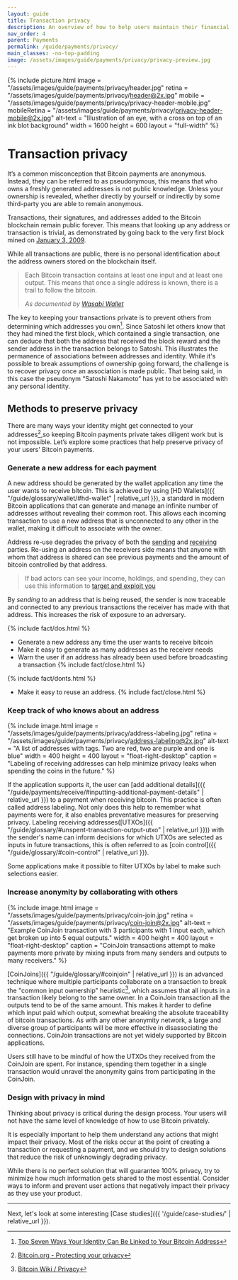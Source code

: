 ```yaml
---
layout: guide
title: Transaction privacy
description: An overview of how to help users maintain their financial privacy while using Bitcoin.
nav_order: 4
parent: Payments
permalink: /guide/payments/privacy/
main_classes: -no-top-padding
image: /assets/images/guide/payments/privacy/privacy-preview.jpg
---
```


{% include picture.html
    image = "/assets/images/guide/payments/privacy/header.jpg"
    retina = "/assets/images/guide/payments/privacy/header@2x.jpg"
    mobile = "/assets/images/guide/payments/privacy/privacy-header-mobile.jpg"
    mobileRetina = "/assets/images/guide/payments/privacy/privacy-header-mobile@2x.jpg"
    alt-text = "Illustration of an eye, with a cross on top of an ink blot background"
    width = 1600
    height = 600
    layout = "full-width"
%}


# Transaction privacy

<!--
This page should inform about what information is made public when sending or receiving, how the application can help minimize unnecessary privacy leaks, basic application functionality to help, and when we can, more advanced options.

- Single-use addresses (avoiding address reuse)
- Coin selection / labelling
- Coin join / Pay join

@TODO: address reuse / there should be something in here about also mindfully not giving the same unused address to different persons
@TODO: address reuse / write glossary term about Gap limit  
-->

It’s a common misconception that Bitcoin payments are anonymous. Instead, they can be referred to as pseudonymous, this means that who owns a freshly generated addresses is not public knowledge. Unless your ownership is revealed, whether directly by yourself or indirectly by some third-party you are able to remain anonymous.

Transactions, their signatures, and addresses added to the Bitcoin blockchain remain public forever. This means that looking up any address or transaction is trivial, as demonstrated by going back to the very first block mined on [January 3, 2009](https://blockstream.info/tx/4a5e1e4baab89f3a32518a88c31bc87f618f76673e2cc77ab2127b7afdeda33b).

While all transactions are public, there is no personal identification about the address owners stored on the blockchain itself.

> Each Bitcoin transaction contains at least one input and at least one output. This means that once a single address is known, there is a trail to follow the bitcoin.
>
> <cite>As documented by <a href="https://docs.wasabiwallet.io/FAQ/FAQ-GeneralBitcoinPrivacy.html#how-is-bitcoin-bad-in-terms-of-privacy">Wasabi Wallet</a></cite>

The key to keeping your transactions private is to prevent others from determining which addresses you own[^2]. Since Satoshi let others know that they had mined the first block, which contained a single transaction, one can deduce that both the address that received the block reward and the sender address in the transaction belongs to Satoshi. This illustrates the permanence of associations between addresses and identity. While it's possible to break assumptions of ownership going forward, the challenge is to recover privacy once an association is made public. That being said, in this case the pseudonym “Satoshi Nakamoto” has yet to be associated with any personal identity.

<!-- TODO: add graphic and heading that demonstrate points of compromise when transacting with bitcoin -->

## Methods to preserve privacy

There are many ways your identity might get connected to your addresses[^1],so keeping Bitcoin payments private takes diligent work but is not impossible. Let’s explore some practices that help preserve privacy of your users' Bitcoin payments.

<!-- talk about the problem as you are talking about the solution -->

### Generate a new address for each payment

A new address should be generated by the wallet application any time the user wants to receive bitcoin. This is achieved by using [HD Wallets]({{ "/guide/glossary/wallet/#hd-wallet" | relative_url }}), a standard in modern Bitcoin applications that can generate and manage an infinite number of addresses without revealing their common root. This allows each incoming transaction to use a new address that is unconnected to any other in the wallet, making it difficult to associate with the owner.

Address re-use degrades the privacy of both the [sending](/guide/payments/send/) and [receiving](/guide/payments/receive) parties. Re-using an address on the receivers side means that anyone with whom that address is shared can see previous payments and the amount of bitcoin controlled by that address.

> If bad actors can see your income, holdings, and spending, they can use this information to [target and exploit you](https://docs.wasabiwallet.io/why-wasabi/TransactionSurveillanceCompanies.html#attempt-to-invade-privacy)

By _sending_ to an address that is being reused, the sender is now traceable and connected to any previous transactions the receiver has made with that address. This increases the risk of exposure to an adversary.

<!--
TODO: Link / mention gap limit
TODO: Graphic / consider how to get the ui generating multiple addresses. make it easy for the user to not fail

> ###### Worked Example 1 - Savings Revealed
> * You save in bitcoin, using a single-address paper wallet.
> * All your bitcoin savings to this same address, let's say it contains $1 million worth.
> * You buy a small amount of bitcoins to add to your savings, depositing in the paper wallet.
> * The person who sold you the bitcoins follows their trail on the blockchain and finds your paper wallet containing $1 million.
> * He mentions it to someone in a cafe or bar.
> * Word gets around. A burglar raids your home. Kidnappers capture your children and know exactly how much to demand in ransom.

-->


{% include fact/dos.html %}
- Generate a new address any time the user wants to receive bitcoin
- Make it easy to generate as many addresses as the receiver needs
- Warn the user if an address has already been used before broadcasting a transaction
{% include fact/close.html %}

{% include fact/donts.html %}
- Make it easy to reuse an address.
{% include fact/close.html %}

### Keep track of who knows about an address

<div class="center" markdown="1">

{% include image.html
   image = "/assets/images/guide/payments/privacy/address-labeling.jpg"
   retina = "/assets/images/guide/payments/privacy/address-labeling@2x.jpg"
   alt-text = "A list of addresses with tags. Two are red, two are purple and one is blue"
   width = 400
   height = 400
   layout = "float-right-desktop"
   caption = "Labeling of receiving addresses can help minimize privacy leaks when spending the coins in the future."
%}

If the application supports it, the user can [add additional details]({{ "/guide/payments/receive/#inputting-additional-payment-details" | relative_url }}) to a payment when receiving bitcoin. This practice is often called address labeling. Not only does this help to remember what payments were for, it also enables preventative measures for preserving privacy. Labeling receiving addresses([UTXOs]({{ "/guide/glossary/#unspent-transaction-output-utxo" | relative_url }})) with the sender's name can inform decisions for which UTXOs are selected as inputs in future transactions, this is often referred to as [coin control]({{ "/guide/glossary/#coin-control" | relative_url }}).

Some applications make it possible to filter UTXOs by label to make such selections easier.


</div>

### Increase anonymity by collaborating with others

<div class="center" markdown="1">

{% include image.html
   image = "/assets/images/guide/payments/privacy/coin-join.jpg"
   retina = "/assets/images/guide/payments/privacy/coin-join@2x.jpg"
   alt-text = "Example CoinJoin transaction with 3 participants with 1 input each, which get broken up into 5 equal outputs."
   width = 400
   height = 400
   layout = "float-right-desktop"
   caption = "CoinJoin transactions attempt to make payments more private by mixing inputs from many senders and outputs to many receivers."
%}

[CoinJoins]({{ "/guide/glossary/#coinjoin" | relative_url }}) is an advanced technique where multiple participants collaborate on a transaction to break the "common input ownership" heuristic[^3], which assumes that all inputs in a transaction likely belong to the same owner. In a CoinJoin transaction all the outputs tend to be of the same amount. This makes it harder to define which input paid which output, somewhat breaking the absolute traceability of bitcoin transactions. As with any other anonymity network, a large and diverse group of participants will be more effective in disassociating the connections. CoinJoin transactions are not yet widely supported by Bitcoin applications.

Users still have to be mindful of how the UTXOs they received from the CoinJoin are spent. For instance, spending them together in a single transaction would unravel the anonymity gains from participating in the CoinJoin.

</div>

### Design with privacy in mind

Thinking about privacy is critical during the design process. Your users will not have the same level of knowledge of how to use Bitcoin privately.

It is especially important to help them understand any actions that might impact their privacy. Most of the risks occur at the point of creating a transaction or requesting a payment, and we should try to design solutions that reduce the risk of unknowingly degrading privacy.

While there is no perfect solution that will guarantee 100% privacy, try to minimize how much information gets shared to the most essential. Consider ways to inform and prevent user actions that negatively impact their privacy as they use your product.

<!--
There is no perfect solution to guarantee 100% privacy that lasts forever because things can be revealed over time. Since transactions are forever public, even if all precautions are taken at the time of payment to ensure the highest degree of anonymity, future behaviors of the wallet owner or transacting parties can still degrade previously attained privacy. A high amount of diligence is necessary whenever users are transacting with Bitcoin. The product should be able to guide, inform, and prevent them against privacy degrading actions.
-->

[^1]: [Bitcoin.org - Protecting your privacy](https://bitcoin.org/en/protect-your-privacy)
[^2]: [Top Seven Ways Your Identity Can Be Linked to Your Bitcoin Address](https://99bitcoins.com/know-more-top-seven-ways-your-identity-can-be-linked-to-your-bitcoin-address/)
[^3]: [Bitcoin Wiki / Privacy](https://en.bitcoin.it/wiki/Privacy#Common-input-ownership_heuristic)

---

Next, let's look at some interesting [Case studies]({{ '/guide/case-studies/' | relative_url }}).
